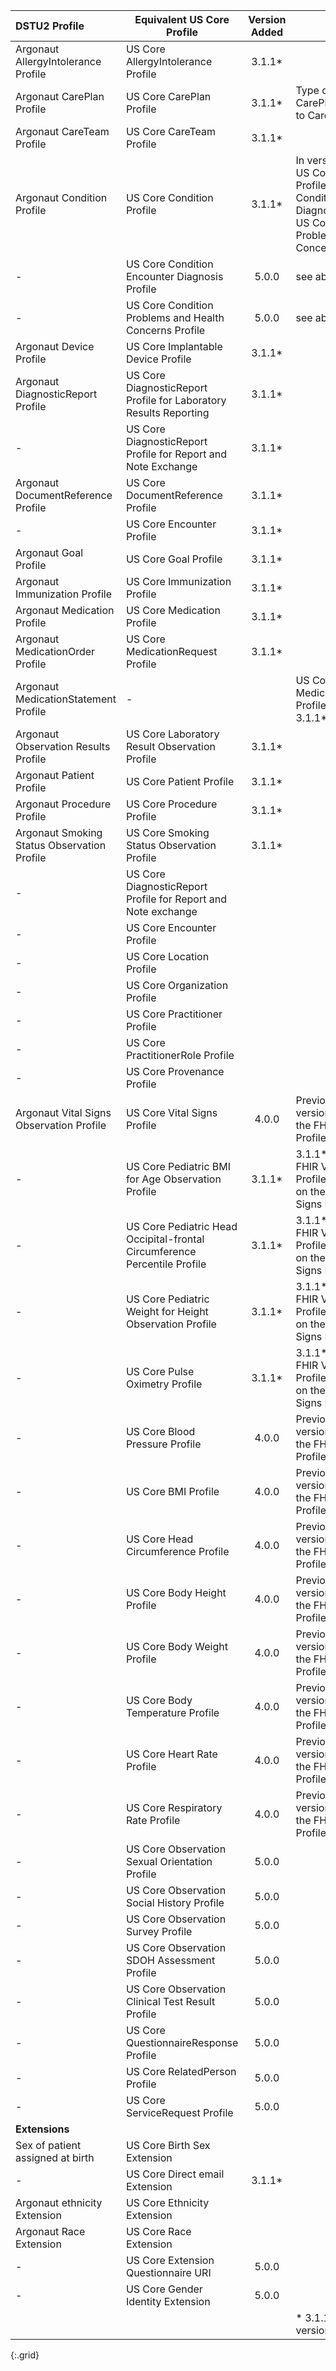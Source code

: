 |DSTU2 Profile|Equivalent US Core Profile|Version Added|Notes|
|:---|---|:---:|---|
|Argonaut AllergyIntolerance Profile|US Core AllergyIntolerance Profile|3.1.1*||
|Argonaut CarePlan Profile|US Core CarePlan Profile|3.1.1*|Type changed from CarePlan in DSTU2 to CareTeam in R4|
|Argonaut CareTeam Profile|US Core CareTeam Profile|3.1.1*||
|Argonaut Condition Profile|US Core Condition Profile|3.1.1*|In version 5.0.0 split US Core Condition Profilee into US Core Condition Encounter Diagnosis Profile and US Core Condition Problems and Health Concerns Profile|
|-|US Core Condition Encounter Diagnosis Profile|5.0.0|see above|
|-|US Core Condition Problems and Health Concerns Profile|5.0.0|see above|
|Argonaut Device Profile|US Core Implantable Device Profile|3.1.1*||
|Argonaut DiagnosticReport Profile|US Core DiagnosticReport Profile for Laboratory Results Reporting|3.1.1*||
|-|US Core DiagnosticReport Profile for Report and Note Exchange|3.1.1*||
|Argonaut DocumentReference Profile|US Core DocumentReference Profile|3.1.1*||
|-|US Core Encounter Profile|3.1.1*||
|Argonaut Goal Profile|US Core Goal Profile|3.1.1*||
|Argonaut Immunization Profile|US Core Immunization Profile|3.1.1*||
|Argonaut Medication Profile|US Core Medication Profile|3.1.1*||
|Argonaut MedicationOrder Profile|US Core MedicationRequest Profile|3.1.1*||
|Argonaut MedicationStatement Profile|-||US Core MedicationStatement Profile not defined in 3.1.1*|
|Argonaut Observation Results Profile|US Core Laboratory Result Observation Profile|3.1.1*||
|Argonaut Patient Profile|US Core Patient Profile|3.1.1*||
|Argonaut Procedure Profile|US Core Procedure Profile|3.1.1*||
|Argonaut Smoking Status Observation Profile|US Core Smoking Status Observation Profile|3.1.1*||
|-|US Core DiagnosticReport Profile for Report and Note exchange|||
|-|US Core Encounter Profile|||
|-|US Core Location Profile|||
|-|US Core Organization Profile|||
|-|US Core Practitioner Profile|||
|-|US Core PractitionerRole Profile|||
|-|US Core Provenance Profile|||
|Argonaut Vital Signs Observation Profile|US Core Vital Signs Profile|4.0.0|Previous to this version, referenced the FHIR Vital Signs Profile|
|-|US Core Pediatric BMI for Age Observation Profile|3.1.1*|3.1.1* based on the FHIR Vital Signs Profile, 4.0.0+ based on the US Core Vital Signs Profile|
|-|US Core Pediatric Head Occipital-frontal Circumference Percentile Profile|3.1.1*|3.1.1* based on the FHIR Vital Signs Profile, 4.0.0+ based on the US Core Vital Signs Profile|
|-|US Core Pediatric Weight for Height Observation Profile|3.1.1*|3.1.1* based on the FHIR Vital Signs Profile, 4.0.0+ based on the US Core Vital Signs Profile|
|-|US Core Pulse Oximetry Profile|3.1.1*|3.1.1* based on the FHIR Vital Signs Profile, 4.0.0+ based on the US Core Vital Signs Profile|
|-|US Core Blood Pressure Profile|4.0.0|Previous to this version, referenced the FHIR Vital Signs Profile|
|-|US Core BMI Profile|4.0.0|Previous to this version, referenced the FHIR Vital Signs Profile|
|-|US Core Head Circumference Profile|4.0.0|Previous to this version, referenced the FHIR Vital Signs Profile|
|-|US Core Body Height Profile|4.0.0|Previous to this version, referenced the FHIR Vital Signs Profile|
|-|US Core Body Weight Profile|4.0.0|Previous to this version, referenced the FHIR Vital Signs Profile|
|-|US Core Body Temperature Profile|4.0.0|Previous to this version, referenced the FHIR Vital Signs Profile|
|-|US Core Heart Rate Profile|4.0.0|Previous to this version, referenced the FHIR Vital Signs Profile|
|-|US Core Respiratory Rate Profile|4.0.0|Previous to this version, referenced the FHIR Vital Signs Profile|
|-|US Core Observation Sexual Orientation Profile|5.0.0||
|-|US Core Observation Social History Profile|5.0.0||
|-|US Core Observation Survey Profile|5.0.0||
|-|US Core Observation SDOH Assessment Profile|5.0.0||
|-|US Core Observation Clinical Test Result Profile|5.0.0||
|-|US Core QuestionnaireResponse Profile|5.0.0||
|-|US Core RelatedPerson Profile|5.0.0||
|-|US Core ServiceRequest Profile|5.0.0||
|**Extensions**||||
|Sex of patient assigned at birth|US Core Birth Sex Extension|||
|-|US Core Direct email Extension|3.1.1*||
|Argonaut ethnicity Extension|US Core Ethnicity Extension|||
|Argonaut Race Extension|US Core Race Extension|||
|-|US Core Extension Questionnaire URI|5.0.0||
|-|US Core Gender Identity Extension|5.0.0||
||||\* 3.1.1  *or prior* version of US Core|
{:.grid}
